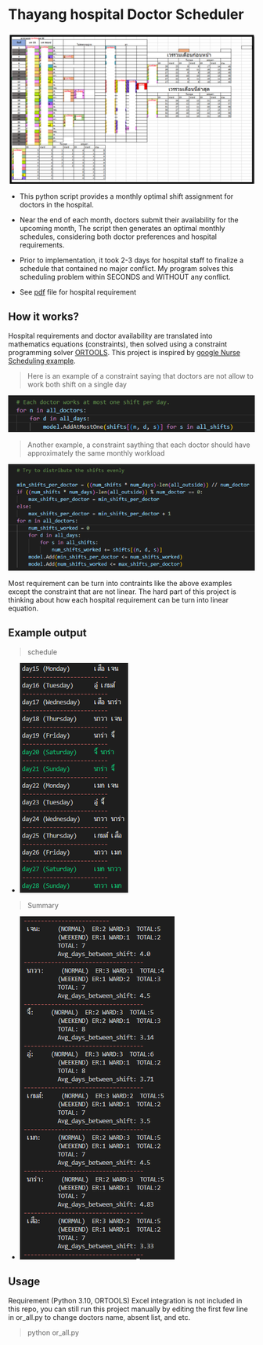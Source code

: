 # Thayang hospital Doctor Scheduler

![pic1](img/realtable.png)

* This python script provides a monthly optimal shift assignment for doctors in the hospital.

* Near the end of each month, doctors submit their availability for the upcoming month, The script then generates an optimal monthly schedules, considering both doctor preferences and hospital 
requirements.

* Prior to implementation, it took 2-3 days for hospital staff to finalize a schedule that contained no major conflict. My program solves this scheduling problem within SECONDS and WITHOUT any conflict.

* See [pdf](requirement.pdf) file for hospital requirement

## How it works?

Hospital requirements and doctor availability are translated into mathematics equations (constraints), then solved using a constraint programming solver [ORTOOLS](https://developers.google.com/optimization).  This project is inspired by [google Nurse Scheduling example](https://developers.google.com/optimization/scheduling/employee_scheduling).

>   Here is an example of a constraint saying that doctors are not allow to work both shift on a single day


 ![pic3](img/basicexample.png)


>  Another example, a constraint saything that each doctor should have approximately the same monthly workload

 ![pic2](img/example1.png)


Most requirement can be turn into contraints like the above examples except the constraint that are not linear. The hard part of this project is thinking about how each hospital requirement can be turn into linear equation.


## Example output

>  schedule

* ![pic2](img/exampleOutput.png)


> Summary 

* ![pic2](img/exampleOutput2.png)


## Usage
Requirement (Python 3.10, ORTOOLS)
Excel integration is not included in this repo, you can still run this project manually by editing the first few line in or_all.py to change doctors name, absent list, and etc.
> python or_all.py
